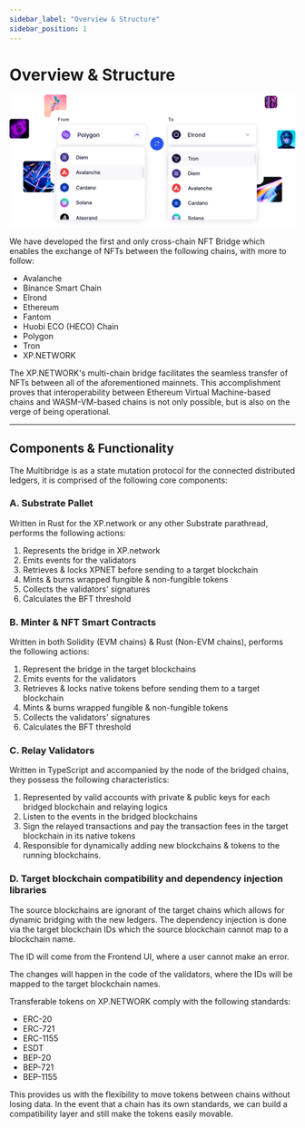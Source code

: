 ```yaml
---
sidebar_label: "Overview & Structure"
sidebar_position: 1
---
```


# Overview & Structure

![Bridge](../../static/img/52.Bridge.png)

We have developed the first and only cross-chain NFT Bridge which enables the exchange of NFTs between the following chains, with more to follow:

- Avalanche
- Binance Smart Chain
- Elrond
- Ethereum
- Fantom
- Huobi ECO (HECO) Chain
- Polygon
- Tron
- XP.NETWORK

The XP.NETWORK's multi-chain bridge facilitates the seamless transfer of NFTs between all of the aforementioned mainnets. This accomplishment proves that interoperability between Ethereum Virtual Machine-based chains and WASM-VM-based chains is not only possible, but is also on the verge of being operational.

<hr/>

## Components & Functionality

The Multibridge is as a state mutation protocol for the connected distributed ledgers, it is comprised of the following core components:

### A. Substrate Pallet

Written in Rust for the XP.network or any other Substrate parathread, performs the following actions:

1. Represents the bridge in XP.network
2. Emits events for the validators
3. Retrieves & locks XPNET before sending to a target blockchain
4. Mints & burns wrapped fungible & non-fungible tokens
5. Collects the validators' signatures
6. Calculates the BFT threshold

### B. Minter & NFT Smart Contracts

Written in both Solidity (EVM chains) & Rust (Non-EVM chains), performs the following actions:

1. Represent the bridge in the target blockchains
2. Emits events for the validators
3. Retrieves & locks native tokens before sending them to a target blockchain
4. Mints & burns wrapped fungible & non-fungible tokens
5. Collects the validators' signatures
6. Calculates the BFT threshold

### C. Relay Validators

Written in TypeScript and accompanied by the node of the bridged chains, they possess the following characteristics:

1. Represented by valid accounts with private & public keys for each bridged blockchain and relaying logics
2. Listen to the events in the bridged blockchains
3. Sign the relayed transactions and pay the transaction fees in the target blockchain in its native tokens
4. Responsible for dynamically adding new blockchains & tokens to the running blockchains.

### D. Target blockchain compatibility and dependency injection libraries

The source blockchains are ignorant of the target chains which allows for dynamic bridging with the new ledgers. The dependency injection is done via the target blockchain IDs which the source blockchain cannot map to a blockchain name.

The ID will come from the Frontend UI, where a user cannot make an error.

The changes will happen in the code of the validators, where the IDs will be mapped to the target blockchain names.

Transferable tokens on XP.NETWORK comply with the following standards:

- ERC-20
- ERC-721
- ERC-1155
- ESDT
- BEP-20
- BEP-721
- BEP-1155

This provides us with the flexibility to move tokens between chains without losing data. In the event that a chain has its own standards, we can build a compatibility layer and still make the tokens easily movable.

